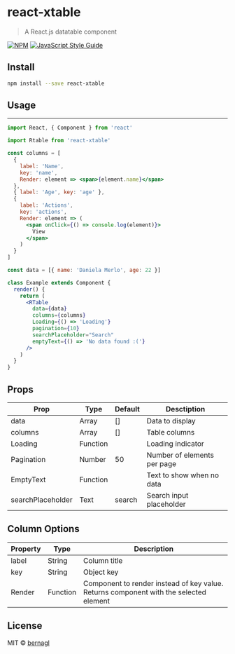 # react-xtable

> A React.js datatable component

[![NPM](https://img.shields.io/npm/v/react-xtable.svg)](https://www.npmjs.com/package/react-xtable) [![JavaScript Style Guide](https://img.shields.io/badge/code_style-standard-brightgreen.svg)](https://standardjs.com)

## Install

```bash
npm install --save react-xtable
```

## Usage

---

```jsx
import React, { Component } from 'react'

import Rtable from 'react-xtable'

const columns = [
  {
    label: 'Name',
    key: 'name',
    Render: element => <span>{element.name}</span>
  },
  { label: 'Age', key: 'age' },
  {
    label: 'Actions',
    key: 'actions',
    Render: element => (
      <span onClick={() => console.log(element)}>
        View
      </span>
    )
  }
]

const data = [{ name: 'Daniela Merlo', age: 22 }]

class Example extends Component {
  render() {
    return (
      <RTable
        data={data}
        columns={columns}
        Loading={() => 'Loading'}
        pagination={10}
        searchPlaceholder="Search"
        emptyText={() => 'No data found :('}
      />
    )
  }
}
```

## Props

| Prop              | Type     | Default | Desctiption                 |
| ----------------- | -------- | ------- | --------------------------- |
| data              | Array    | []      | Data to display             |
| columns           | Array    | []      | Table columns               |
| Loading           | Function |         | Loading indicator           |
| Pagination        | Number   | 50      | Number of elements per page |
| EmptyText         | Function |         | Text to show when no data   |
| searchPlaceholder | Text     | search  | Search input placeholder    |

## Column Options

| Property | Type     | Description                                                                           |
| -------- | -------- | ------------------------------------------------------------------------------------- |
| label    | String   | Column title                                                                          |
| key      | String   | Object key                                                                            |
| Render   | Function | Component to render instead of key value. Returns component with the selected element |

## License

MIT © [bernagl](https://github.com/bernagl)
